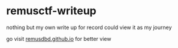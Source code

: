 # remusctf-writeup

nothing but my own write up for record
could view it as my journey

go visit [remusdbd.github.io](https://remusdbd.github.io) for better view
